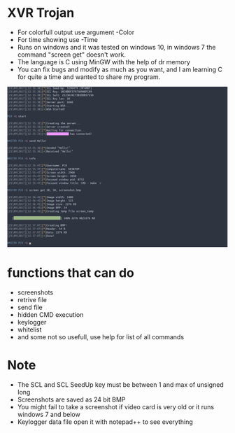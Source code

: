 # XVR Trojan
 - For colorfull output use argument -Color
 - For time showing use -Time
 - Runs on windows and it was tested on windows 10, in windows 7 the command "screen get" doesn't work.
 - The language is C using MinGW with the help of dr memory
 - You can fix bugs and modify as much as you want, and I am learning C for quite a time and wanted to share my program.
 
 ![Alt text](image.png?raw=true "Title")
 
 # functions that can do
 - screenshots
 - retrive file
 - send file
 - hidden CMD execution
 - keylogger
 - whitelist
 - and some not so usefull, use help for list of all commands

# Note
 - The SCL and SCL SeedUp key must be between 1 and max of unsigned long
 - Screenshots are saved as 24 bit BMP
 - You might fail to take a screenshot if video card is very old or it runs windows 7 and below
 - Keylogger data file open it with notepad++ to see everything
